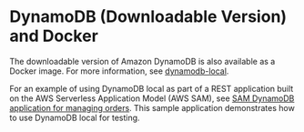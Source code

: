 # DynamoDB \(Downloadable Version\) and Docker<a name="DynamoDBLocal.Docker"></a>

The downloadable version of Amazon DynamoDB is also available as a Docker image\. For more information, see [dynamodb\-local](https://hub.docker.com/r/amazon/dynamodb-local)\.

 For an example of using DynamoDB local as part of a REST application built on the AWS Serverless Application Model \(AWS SAM\), see [SAM DynamoDB application for managing orders](https://github.com/aws-samples/aws-sam-java-rest)\. This sample application demonstrates how to use DynamoDB local for testing\. 